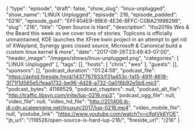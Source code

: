 {
  "type": "episode",
  "draft": false,
  "show_slug": "linux-unplugged",
  "show_name": "LINUX Unplugged",
  "episode": 216,
  "episode_padded": "0216",
  "episode_guid": "EFF404E9-99E6-4E36-BFFC-C0BA2199B298",
  "slug": "216",
  "title": "Open Source Is Hard",
  "description": "It\u2019s Wes & the Beard this week as we cover tons of stories. TopIcons is officially unmaintained, KDE launches the XFree kwin project in an attempt to get rid of XWayland, Synergy goes closed source, Microsoft & Canonical build a custom linux kernel & more",
  "date": "2017-09-26T23:49:43-07:00",
  "header_image": "/images/shows/linux-unplugged.png",
  "categories": [
    "LINUX Unplugged"
  ],
  "tags": [],
  "hosts": [
    "chris",
    "wes"
  ],
  "guests": [],
  "sponsors": [],
  "podcast_duration": "01:24:58",
  "podcast_file": "https://aphid.fireside.fm/d/1437767933/f31a453c-fa15-491f-8618-3f71f1d565e5/feaa1732-be96-4d28-a732-0a016b92e5b8.mp3",
  "podcast_bytes": 41169529,
  "podcast_chapters": null,
  "podcast_alt_file": "http://traffic.libsyn.com/jnite/lup-0216.mp3",
  "podcast_ogg_file": null,
  "video_file": null,
  "video_hd_file": "http://201406.jb-dl.cdn.scaleengine.net/linuxun/2017/lup-0216.mp4",
  "video_mobile_file": null,
  "youtube_link": "https://www.youtube.com/watch?v=clfqtVk6YOE",
  "jb_url": "/118526/open-source-is-hard-lup-216/",
  "fireside_url": "/216"
}

